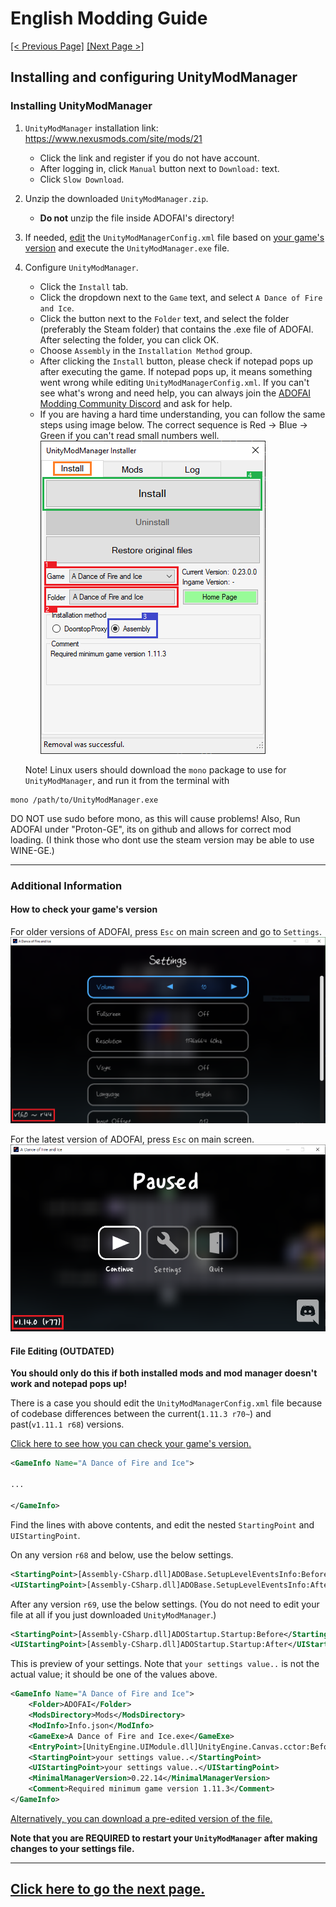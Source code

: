# English Modding Guide

<ins>[[< Previous Page]](./main.md)</ins> <ins>[[Next Page >]](./use-2.md)</ins>

## Installing and configuring UnityModManager

### Installing UnityModManager

1. `UnityModManager` installation link: https://www.nexusmods.com/site/mods/21
   - Click the link and register if you do not have account.
   - After logging in, click `Manual` button next to `Download:` text.
   - Click `Slow Download`.
2. Unzip the downloaded `UnityModManager.zip`.
   - **Do not** unzip the file inside ADOFAI's directory!
3. If needed, [edit](#File-Editing) the `UnityModManagerConfig.xml` file based on [your game's version](#How-to-check-your-games-version) and execute the `UnityModManager.exe` file.
4. Configure `UnityModManager`.
   - Click the `Install` tab.
   - Click the dropdown next to the `Game` text, and select `A Dance of Fire and Ice`.
   - Click the button next to the `Folder` text, and select the folder (preferably the Steam folder) that contains the .exe file of ADOFAI. After selecting the folder, you can click OK.
   - Choose `Assembly` in the `Installation Method` group.
   - After clicking the `Install` button, please check if notepad pops up after executing the game. If notepad pops up, it means something went wrong while editing `UnityModManagerConfig.xml`. If you can't see what's wrong and need help, you can always join the [ADOFAI Modding Community Discord](https://discord.gg/AGFXhCfyE5) and ask for help.
   - If you are having a hard time understanding, you can follow the same steps using image below. The correct sequence is Red → Blue → Green if you can't read small numbers well.
     ![](./resources/use-1/image1.png)

   
   Note! Linux users should download the `mono` package to use for `UnityModManager`, and run it from the terminal with 
```shell
mono /path/to/UnityModManager.exe
```
DO NOT use sudo before mono, as this will cause problems!
Also, Run ADOFAI under "Proton-GE", its on github and allows for correct mod loading. (I think those who dont use the steam version may be able to use WINE-GE.)

   ---

<!-- Additional Info -->

### Additional Information

#### How to check your game's version

For older versions of ADOFAI, press `Esc` on main screen and go to `Settings`.
![](./resources/use-1/image2.png)

For the latest version of ADOFAI, press `Esc` on main screen.
![](./resources/use-1/image3.png)

#### File Editing (OUTDATED)

**You should only do this if both installed mods and mod manager doesn't work and notepad pops up!**

There is a case you should edit the `UnityModManagerConfig.xml` file because of codebase differences between the current(`1.11.3 r70~`) and past(`v1.11.1 r68`) versions.

[Click here to see how you can check your game's version.](#How-to-check-your-games-version)


```xml
<GameInfo Name="A Dance of Fire and Ice">

...

</GameInfo>
```

Find the lines with above contents, and edit the nested `StartingPoint` and `UIStartingPoint`.

On any version `r68` and below, use the below settings.

```xml
<StartingPoint>[Assembly-CSharp.dll]ADOBase.SetupLevelEventsInfo:Before</StartingPoint>
<UIStartingPoint>[Assembly-CSharp.dll]ADOBase.SetupLevelEventsInfo:After</UIStartingPoint>
```

After any version `r69`, use the below settings. (You do not need to edit your file at all if you just downloaded `UnityModManager`.)

```xml
<StartingPoint>[Assembly-CSharp.dll]ADOStartup.Startup:Before</StartingPoint>
<UIStartingPoint>[Assembly-CSharp.dll]ADOStartup.Startup:After</UIStartingPoint>
```

This is preview of your settings. Note that `your settings value..` is not the actual value; it should be one of the values above.

```xml
<GameInfo Name="A Dance of Fire and Ice">
    <Folder>ADOFAI</Folder>
    <ModsDirectory>Mods</ModsDirectory>
    <ModInfo>Info.json</ModInfo>
    <GameExe>A Dance of Fire and Ice.exe</GameExe>
    <EntryPoint>[UnityEngine.UIModule.dll]UnityEngine.Canvas.cctor:Before</EntryPoint>
    <StartingPoint>your settings value..</StartingPoint>
    <UIStartingPoint>your settings value..</UIStartingPoint>
    <MinimalManagerVersion>0.22.14</MinimalManagerVersion>
    <Comment>Required minimum game version 1.11.3</Comment>
</GameInfo>
```

[Alternatively, you can download a pre-edited version of the file.](https://drive.google.com/file/d/1BZ6XJwMnb9KsKtLcuQ5JctRs81nw_60V/view?usp=sharing)

__**Note that you are REQUIRED to restart your `UnityModManager` after making changes to your settings file.**__

---

## [Click here to go the next page.](./use-2.md)
